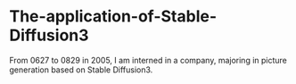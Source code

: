 # The-application-of-Stable-Diffusion3
From 0627 to 0829 in 2005, I am interned in a company, majoring in picture generation based on Stable Diffusion3. 
